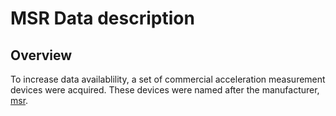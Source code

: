 # MSR Data description

## Overview

To increase data availablility, a set of commercial acceleration measurement devices were acquired. These devices were named after the manufacturer, [msr](https://www.msr.ch/de/).

